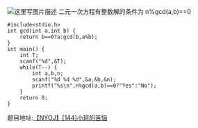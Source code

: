 ![这里写图片描述](http://img.blog.csdn.net/20160722092418693)
二元一次方程有整数解的条件为
n%gcd(a,b)==0

```
#include<stdio.h>
int gcd(int a,int b) {
	return b==0?a:gcd(b,a%b);
}
int main() {
	int T;
	scanf("%d",&T);
	while(T--) {
		int a,b,n;
		scanf("%d %d %d",&a,&b,&n);
		printf("%s\n",n%gcd(a,b)==0?"Yes":"No");
	}
	return 0;
}
```
题目地址:[【NYOJ】[144]小珂的苦恼](http://acm.nyist.net/JudgeOnline/problem.php?pid=144)